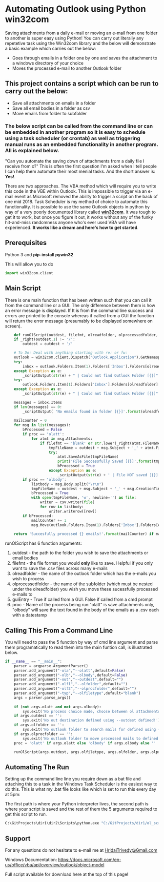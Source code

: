 # Automating Outlook using Python win32com
Saving attachments from a daily e-mail or moving an e-mail from one folder to another is super easy using Python!
You can carry out literally any repetetive task using the Win32com library and the below will demonstrate a basic example which carries out the below:
* Goes through emails in a folder one by one and saves the attachment to a windows directory of your choice
* Moves the processed e-mail to another Outlook folder

## This project contains a script which can be run to carry out the below:
* Save all attachments on emails in a folder
* Save all email bodies in a folder as csv
* Move emails from folder to subfolder

### The below script can be called from the command line or can be embedded in another program so it is easy to schedule using a task scheduler (or crontab) as well as triggering manual runs as an embedded functionality in another program. All is explained below.

"Can you automate the saving down of attachments from a daily file I receive from x?"
This is often the first question I'm asked when I tell people I can help them automate their most menial tasks. And the short answer is: **Yes!**.

There are two approaches. The VBA method which will require you to write this code in the VBE within Outlook. This is impossible to trigger via an e-mail event as Microsoft removed the ability to trigger a script on the back of one mid 2018. Task Scheduler is my method of choice to automate this functionality. It is possible to use the same Outlook objects in python by way of a very poorly documented library called **[win32com](https://docs.microsoft.com/en-us/office/vba/api/overview/outlook/object-model)**. It was tough to get it to work, but once you figure it out, it works without any of the funky hit-and-miss randomness anyone who's ever used VBA will have experienced. **It works like a dream and here's how to get started**.

## Prerequisites
Python 3 and **pip-install pywin32**

This will allow you to do
``` python
import win32com.client
```

## Main Script
There is one main function that has been written such that you can call it from the command line or a GUI. The only difference between them is how an error message is displayed. If It is from the command line success and errors are printed to the console whereas if called from a GUI the function will return the error message (presumably to be displayed somewhere on screen).

``` python
    def runOlScript(outdest, filefmt, olreadfolder, olprocessedfolder, guiEntry, proc):
    if _right(outdest,1) != '/':
        outdest = outdest + '/'

    # To Do: Deal with anything starting with re: or fw:
    outlook = win32com.client.Dispatch("Outlook.Application").GetNamespace("MAPI")
    try:
        inbox = outlook.Folders.Item(1).Folders['Inbox'].Folders[olreadfolder]
    except Exception as e:
        _scriptOutput(str(e) + " | Could not find Outlook Folder [{}]".format(olreadfolder), guiEntry)
    try:
        outlook.Folders.Item(1).Folders['Inbox'].Folders[olreadfolder].Folders[olprocessedfolder]
    except Exception as e:
        _scriptOutput(str(e) + " | Could not find Outlook Folder [{}]".format(olprocessedfolder), guiEntry)

    messages = inbox.Items
    if len(messages) == 0:
        _scriptOutput( 'No emails found in folder [{}]'.format(olreadfolder), guiEntry)
    
    mailCounter = 0
    for msg in list(messages):
        bProcessed = False
        if proc == 'olatt':
            for atmt in msg.Attachments:
                if filefmt == 'blank' or str.lower(_right(atmt.FileName, len(filefmt))) == str.lower(filefmt):
                    tmpFileName = outdest + msg.Subject + '_' + atmt.FileName
                    try:
                        atmt.SaveAsFile(tmpFileName)
                        print('File Successfully Saved [{}]'.format(tmpFileName))
                        bProcessed = True
                    except Exception as e:
                        _scriptOutput(str(e) + ' | File NOT saved [{}]'.format(tmpFileName), guiEntry)
        if proc == 'olbody':
            listbody = msg.Body.split("\r\n")
            tmpFileName = outdest + msg.Subject + '_' + msg.CreationTime.strftime("%Y%m%d") + '.csv'
            bProcessed = True
            with open(tmpFileName, 'w', newline='') as file:
                writer = csv.writer(file)
                for row in listbody:
                    writer.writerow([row])
        if bProcessed:
            mailCounter += 1
            msg.Move(outlook.Folders.Item(1).Folders['Inbox'].Folders[olreadfolder].Folders[olprocessedfolder])
        
    return 'Succesfully processed {} emails!'.format(mailCounter) if mailCounter > 0 else 'No emails processed'
```

runOlScript has 6 function arguments:
1. outdest - the path to the folder you wish to save the attachments or email bodies
2. filefmt - the file format you would **only** like to save. Helpful if you only want to save the .csv files across many e-mails
3. olreadfolder - the name of the outlook folder which has the e-mails you wish to process
4. olprocessedfolder - the name of the subfolder (which must be nested under the olreadfolder) you wish you move these sucessfully processed e-mails to
5. guiEntry - True if called from a GUI. False if called from a cmd prompt
6. proc - Name of the process being run "olatt" is save attachments only, "olbody" will save the text found in the body of the emails as a .csv each with a datestamp

## Calling This From a Command Line
You will need to pass the 5 function by way of cmd line argument and parse them programatically to read them into the main funtion call, is illustrated below.

``` python
if __name__ == "__main__":
    parser = argparse.ArgumentParser()
    parser.add_argument("-ola","--olatt",default=False)
    parser.add_argument("-olb","--olbody",default=False)
    parser.add_argument("-out","--outdest",default="")
    parser.add_argument("-olf1","--olfolder",default="")
    parser.add_argument("-olf2","--olprocfolder",default="")
    parser.add_argument("-typ","--olfiletype",default="blank")
    args = parser.parse_args()
    
    if (not args.olatt and not args.olbody):
        sys.exit('No process choice made, choose between ol attachments saver (--olatt) and ol mail body saver (--olbody)!')
    if args.outdest == '':
        sys.exit('No out destination defined using --outdest defined!')
    if args.olfolder == '':
        sys.exit('No outlook folder to search mails for defined using --olfolder!')
    if args.olprocfolder == '':
        sys.exit('No outlook folder to move processed mails to defined using --olprocfolder!')
    proc = 'olatt' if args.olatt else 'olbody' if args.olbody else ''

    runOlScript(args.outdest, args.olfiletype, args.olfolder, args.olprocfolder, False, proc )
```

## Automating The Run
Setting up the command line line you require down as a bat file and attaching this to a task in the Windows Task Scheduler is the easiest way to do this. This is what my .bat file looks like which is set to run this every day at 5pm:

The first path is where your Python interpreter lives, the second path is where your script is saved and the rest of them the 5 arguments required to get this script to run.

``` bash
C:\GitProjects\dir1\dir2\Scripts\python.exe "C:/GitProjects/dir1/ol_script.py" --olbody True --olfolder CSVTester --olprocfolder CSVTesterProcessed --olfiletype csv --outdest "C:/Users/Username/Documents/CSV OutDir/"
```

## Support
For any questions do not hesitate to e-mail me at HridaiTrivedy@Gmail.com

Windows Documentation: https://docs.microsoft.com/en-us/office/vba/api/overview/outlook/object-model

Full script available for download here at the top of this page!
